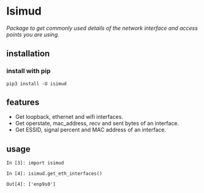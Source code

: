 # Isimud
*Package to get commonly used details of the network interface and access points you are using.*

## installation
### install with pip
```
pip3 install -U isimud
```

## features

- Get loopback, ethernet and wifi interfaces.
- Get operstate, mac_address, recv and sent bytes of an interface.
- Get ESSID, signal percent and MAC address of an interface.

## usage
```
In [3]: import isimud

In [4]: isimud.get_eth_interfaces()

Out[4]: ['enp9s0']
```
